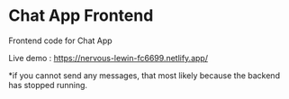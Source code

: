 # Chat App Frontend

Frontend code for Chat App

Live demo : https://nervous-lewin-fc6699.netlify.app/

*if you cannot send any messages, that most likely because the backend has stopped running. 
